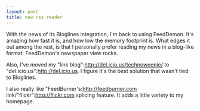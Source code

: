 ```yaml
--- 
layout: post
title: new rss reader
---
```

With the news of its Bloglines integration, I'm back to using FeedDemon.  It's amazing how fast it is, and how low the memory footprint is.  What edges it out among the rest, is that I personally prefer reading my news in a blog-like format.  FeedDemon's newspaper view rocks.  

Also, I've moved my "link blog":http://del.icio.us/technoweenie/ to "del.icio.us":http://del.icio.us.  I figure it's the best solution that wasn't tied to Bloglines.  

I also really like "FeedBurner's:http://feedburner.com link/"flickr":http://flickr.com splicing feature.  It adds a little variety to my homepage.
